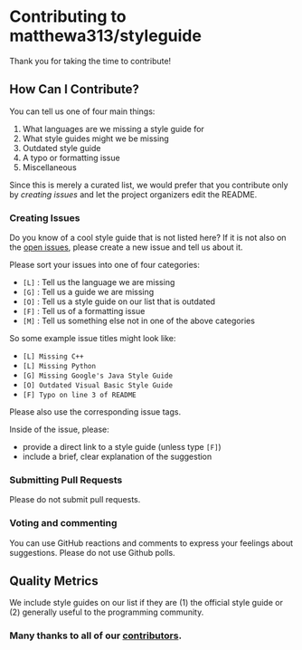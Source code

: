 # Contributing to matthewa313/styleguide

Thank you for taking the time to contribute!

## How Can I Contribute?

You can tell us one of four main things:
1. What languages are we missing a style guide for
2. What style guides might we be missing
3. Outdated style guide
3. A typo or formatting issue
4. Miscellaneous

Since this is merely a curated list, we would prefer that you contribute only by *creating issues* and let the project organizers edit the README.

### Creating Issues

Do you know of a cool style guide that is not listed here? If it is not also on the [open issues](https://github.com/matthewa313/styleguide/issues), please create a new issue and tell us about it.

Please sort your issues into one of four categories:
- `[L]` : Tell us the language we are missing
- `[G]` : Tell us a guide we are missing
- `[O]` : Tell us a style guide on our list that is outdated
- `[F]` : Tell us of a formatting issue
- `[M]` : Tell us something else not in one of the above categories

So some example issue titles might look like:
- `[L] Missing C++`
- `[L] Missing Python`
- `[G] Missing Google's Java Style Guide`
- `[O] Outdated Visual Basic Style Guide`
- `[F] Typo on line 3 of README`

Please also use the corresponding issue tags.

Inside of the issue, please:
* provide a direct link to a style guide (unless type `[F]`)
* include a brief, clear explanation of the suggestion

### Submitting Pull Requests

Please do not submit pull requests.

### Voting and commenting

You can use GitHub reactions and comments to express your feelings about suggestions.  Please do not use Github polls.

## Quality Metrics

We include style guides on our list if they are (1) the official style guide or (2) generally useful to the programming community.

### Many thanks to all of our [contributors](https://github.com/matthewa313/styleguide/graphs/contributors).
